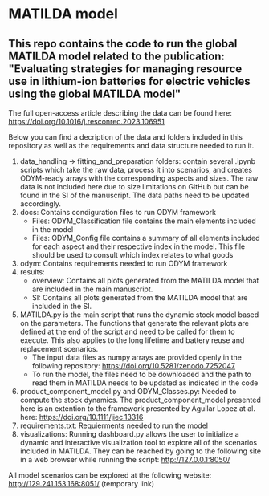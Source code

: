 # MATILDA model

## This repo contains the code to run the global MATILDA model related to the publication: "Evaluating strategies for managing resource use in lithium-ion batteries for electric vehicles using the global MATILDA model"

The full open-access article describing the data can be found here: https://doi.org/10.1016/j.resconrec.2023.106951 

Below you can find a decription of the data and folders included in this repository as well as the requirements and data structure needed to run it.

1) data_handling -> fitting_and_preparation folders: contain several .ipynb scripts which take the raw data, process it into scenarios, and creates ODYM-ready arrays with the corresponding aspects and sizes. The raw data is not included here due to size limitations on GitHub but can be found in the SI of the manuscript. The data paths need to be updated accordingly.
2) docs: Contains condiguration files to run ODYM framework
    - Files: ODYM_Classification file contains the main elements included in the model
    - Files: ODYM_Config file contains a summary of all elements included for each aspect and their respective index in the model. This file should be used to consult which index relates to what goods
3) odym: Contains requirements needed to run ODYM framework
4) results: 
    - overview: Contains all plots generated from the MATILDA model that are included in the main manuscript.
    - SI: Contains all plots generated from the MATILDA model that are included in the SI.
5) MATILDA.py is the main script that runs the dynamic stock model based on the parameters. The functions that generate the relevant plots are defined at the end of the script and need to be called for them to execute. This also applies to the long lifetime and battery reuse and replacement scenarios.
    - The input data files as numpy arrays are provided openly in the following repository: https://doi.org/10.5281/zenodo.7252047 
    - To run the model, the files need to be downloaded and the path to read them in MATILDA needs to be updated as indicated in the code
6) product_component_model.py and ODYM_Classes.py: Needed to compute the stock dynamics. The product_component_model presented here is an extention to the framework presented by Aguilar Lopez at al. here: https://doi.org/10.1111/jiec.13316 
7) requirements.txt: Requierments needed to run the model
8) visualizations: Running dashboard.py allows the user to initialize a dynamic and interactive visualization tool to explore all of the scenarios included in MATILDA. They can be reached by going to the following site in a web browser while running the script: http://127.0.0.1:8050/

All model scenarios can be explored at the following website: http://129.241.153.168:8051/ (temporary link)

